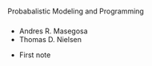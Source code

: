 ###
Probabalistic Modeling and Programming 
### 

- Andres R. Masegosa
- Thomas D. Nielsen 

* First note 